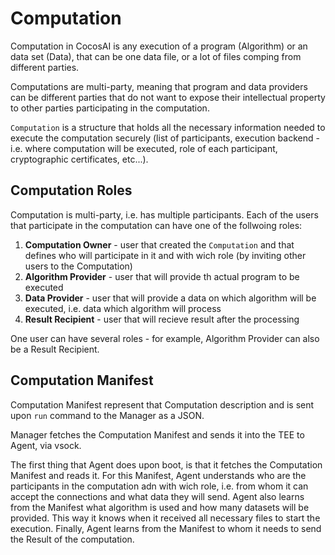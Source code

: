 # Computation
Computation in CocosAI is any execution of a program (Algorithm) or an data set (Data), that can be one data file, or a lot of files comping from different parties.

Computations are multi-party, meaning that program and data providers can be different parties that do not want to expose their intellectual property to other parties participating in the computation.

`Computation` is a structure that holds all the necessary information needed to execute the computation securely (list of participants, execution backend - i.e. where computation will be executed, role of each participant, cryptographic certificates, etc...).

## Computation Roles
Computation is multi-party, i.e. has multiple participants. Each of the users that participate in the computation can have one of the follwoing roles:

1. **Computation Owner** - user that created the `Computation` and that defines who will participate in it and with wich role (by inviting other users to the Computation)
2. **Algorithm Provider** - user that will provide th actual program to be executed
3. **Data Provider** - user that will provide a data on which algorithm will be executed, i.e. data which algorithm will process
4. **Result Recipient** - user that will recieve result after the processing

One user can have several roles - for example, Algorithm Provider can also be a Result Recipient.

## Computation Manifest
Computation Manifest represent that Computation description and is sent upon `run` command to the Manager as a JSON.

Manager fetches the Computation Manifest and sends it into the TEE to Agent, via vsock.

The first thing that Agent does upon boot, is that it fetches the Computation Manifest and reads it. For this Manifest, Agent understands who are the participants in the computation adn with wich role, i.e. from whom it can accept the connections and what data they will send. Agent also learns from the Manifest what algorithm is used and how many datasets will be provided. This way it knows when it received all necessary files to start the execution. Finally, Agent learns from the Manifest to whom it needs to send the Result of the computation.

